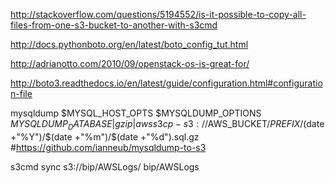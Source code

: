 http://stackoverflow.com/questions/5194552/is-it-possible-to-copy-all-files-from-one-s3-bucket-to-another-with-s3cmd

http://docs.pythonboto.org/en/latest/boto_config_tut.html

http://adrianotto.com/2010/09/openstack-os-is-great-for/

http://boto3.readthedocs.io/en/latest/guide/configuration.html#configuration-file

mysqldump $MYSQL_HOST_OPTS $MYSQLDUMP_OPTIONS $MYSQLDUMP_DATABASE | gzip | aws s3 cp - s3://$AWS_BUCKET/$PREFIX/$(date +"%Y")/$(date +"%m")/$(date +"%d").sql.gz #https://github.com/ianneub/mysqldump-to-s3 

s3cmd sync s3://bip/AWSLogs/ bip/AWSLogs
